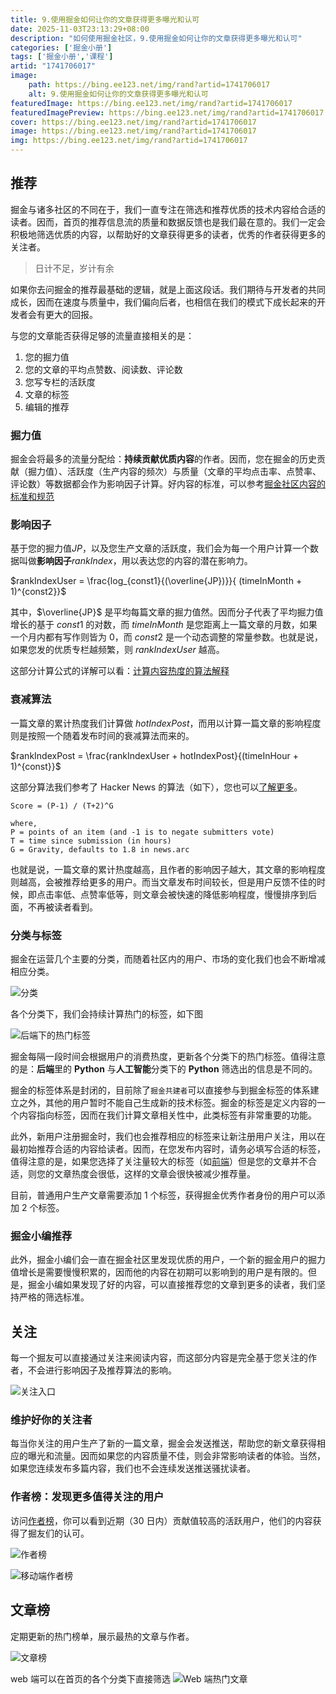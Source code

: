 ```yaml
---
title: 9.使用掘金如何让你的文章获得更多曝光和认可
date: 2025-11-03T23:13:29+08:00
description: "如何使用掘金社区，9.使用掘金如何让你的文章获得更多曝光和认可"
categories: ['掘金小册']
tags: ['掘金小册','课程']
artid: "1741706017"
image:
    path: https://bing.ee123.net/img/rand?artid=1741706017
    alt: 9.使用掘金如何让你的文章获得更多曝光和认可
featuredImage: https://bing.ee123.net/img/rand?artid=1741706017
featuredImagePreview: https://bing.ee123.net/img/rand?artid=1741706017
cover: https://bing.ee123.net/img/rand?artid=1741706017
image: https://bing.ee123.net/img/rand?artid=1741706017
img: https://bing.ee123.net/img/rand?artid=1741706017
---
```



## 推荐

掘金与诸多社区的不同在于，我们一直专注在筛选和推荐优质的技术内容给合适的读者。因而，首页的推荐信息流的质量和数据反馈也是我们最在意的。我们一定会积极地筛选优质的内容，以帮助好的文章获得更多的读者，优秀的作者获得更多的关注者。

> 日计不足，岁计有余

如果你去问掘金的推荐最基础的逻辑，就是上面这段话。我们期待与开发者的共同成长，因而在速度与质量中，我们偏向后者，也相信在我们的模式下成长起来的开发者会有更大的回报。

与您的文章能否获得足够的流量直接相关的是：

1. 您的掘力值
2. 您的文章的平均点赞数、阅读数、评论数
3. 您写专栏的活跃度
4. 文章的标签
5. 编辑的推荐

### 掘力值

掘金会将最多的流量分配给：**持续贡献优质内容**的作者。因而，您在掘金的历史贡献（掘力值）、活跃度（生产内容的频次）与质量（文章的平均点击率、点赞率、评论数）等数据都会作为影响因子计算。好内容的标准，可以参考[掘金社区内容的标准和规范](https://juejin.cn/book/6844733795329900551/section/6844733795380232199)

### 影响因子

基于您的掘力值$JP$，以及您生产文章的活跃度，我们会为每一个用户计算一个数据叫做**影响因子**$rankIndex$，用以表达您的内容的潜在影响力。

$rankIndexUser = \frac{log_{const1}{(\overline{JP})}}{ (timeInMonth + 1)^{const2}}$

其中，$\overline{JP}$ 是平均每篇文章的掘力值然。因而分子代表了平均掘力值增长的基于 $const1$ 的对数，而 $timeInMonth$ 是您距离上一篇文章的月数，如果一个月内都有写作则皆为 0，而 $const2$ 是一个动态调整的常量参数。也就是说，如果您发的优质专栏越频繁，则 $rankIndexUser$ 越高。

这部分计算公式的详解可以看：[计算内容热度的算法解释 ](https://juejin.cn/post/6844903833856901133)

### 衰减算法

一篇文章的累计热度我们计算做 $hotIndexPost$，而用以计算一篇文章的影响程度则是按照一个随着发布时间的衰减算法而来的。

$rankIndexPost = \frac{rankIndexUser + hotIndexPost}{(timeInHour + 1)^{const}}$

这部分算法我们参考了 Hacker News 的算法（如下），您也可以[了解更多](https://medium.com/hacking-and-gonzo/how-hacker-news-ranking-algorithm-works-1d9b0cf2c08d)。

```
Score = (P-1) / (T+2)^G

where,
P = points of an item (and -1 is to negate submitters vote)
T = time since submission (in hours)
G = Gravity, defaults to 1.8 in news.arc
```

也就是说，一篇文章的累计热度越高，且作者的影响因子越大，其文章的影响程度则越高，会被推荐给更多的用户。而当文章发布时间较长，但是用户反馈不佳的时候，即点击率低、点赞率低等，则文章会被快速的降低影响程度，慢慢排序到后面，不再被读者看到。

### 分类与标签

掘金在运营几个主要的分类，而随着社区内的用户、市场的变化我们也会不断增减相应分类。

![分类](https://p1-jj.byteimg.com/tos-cn-i-t2oaga2asx/gold-user-assets/2019/4/12/16a1098558d551cf~tplv-t2oaga2asx-image.image)

各个分类下，我们会持续计算热门的标签，如下图

![后端下的热门标签](https://p1-jj.byteimg.com/tos-cn-i-t2oaga2asx/gold-user-assets/2019/4/12/16a10992ab134ebf~tplv-t2oaga2asx-image.image)

掘金每隔一段时间会根据用户的消费热度，更新各个分类下的热门标签。值得注意的是：**后端**里的 **Python** 与**人工智能**分类下的 **Python** 筛选出的信息是不同的。

掘金的标签体系是封闭的，目前除了`掘金共建者`可以直接参与到掘金标签的体系建立之外，其他的用户暂时不能自己生成新的技术标签。掘金的标签是定义内容的一个内容指向标签，因而在我们计算文章相关性中，此类标签有非常重要的功能。

此外，新用户注册掘金时，我们也会推荐相应的标签来让新注册用户关注，用以在最初始推荐合适的内容给读者。因而，在您发布内容时，请务必填写合适的标签，值得注意的是，如果您选择了关注量较大的标签（如[前端](https://juejin.cn/tag/%E5%89%8D%E7%AB%AF)）但是您的文章并不合适，则您的文章热度会很低，这样的文章会很快被减少推荐量。

目前，普通用户生产文章需要添加 1 个标签，获得掘金优秀作者身份的用户可以添加 2 个标签。

### 掘金小编推荐

此外，掘金小编们会一直在掘金社区里发现优质的用户，一个新的掘金用户的掘力值增长是需要慢慢积累的，因而他的内容在初期可以影响到的用户是有限的。但是，掘金小编如果发现了好的内容，可以直接推荐您的文章到更多的读者，我们坚持严格的筛选标准。

## 关注

每一个掘友可以直接通过关注来阅读内容，而这部分内容是完全基于您关注的作者，不会进行影响因子及推荐算法的影响。

![关注入口](https://p1-jj.byteimg.com/tos-cn-i-t2oaga2asx/gold-user-assets/2019/4/12/16a109e62c3537ea~tplv-t2oaga2asx-image.image)

### 维护好你的关注者

每当你关注的用户生产了新的一篇文章，掘金会发送推送，帮助您的新文章获得相应的曝光和流量。因而如果您的内容质量不佳，则会非常影响读者的体验。当然，如果您连续发布多篇内容，我们也不会连续发送推送骚扰读者。

### 作者榜：发现更多值得关注的用户

访问[作者榜](https://juejin.cn/recommendation/authors/recommended)，你可以看到近期（30 日内）贡献值较高的活跃用户，他们的内容获得了掘友们的认可。

![作者榜](https://p1-jj.byteimg.com/tos-cn-i-t2oaga2asx/gold-user-assets/2019/5/27/16af80c72db041a9~tplv-t2oaga2asx-image.image)

![移动端作者榜](https://p1-jj.byteimg.com/tos-cn-i-t2oaga2asx/gold-user-assets/2019/5/27/16af80a318648f24~tplv-t2oaga2asx-image.image)

## 文章榜

定期更新的热门榜单，展示最热的文章与作者。

![文章榜](https://p1-jj.byteimg.com/tos-cn-i-t2oaga2asx/gold-user-assets/2019/5/27/16af80a8c3d1f876~tplv-t2oaga2asx-image.image)

web 端可以在首页的各个分类下直接筛选
![Web 端热门文章](https://p1-jj.byteimg.com/tos-cn-i-t2oaga2asx/gold-user-assets/2019/5/27/16af80d70812e9e5~tplv-t2oaga2asx-image.image)